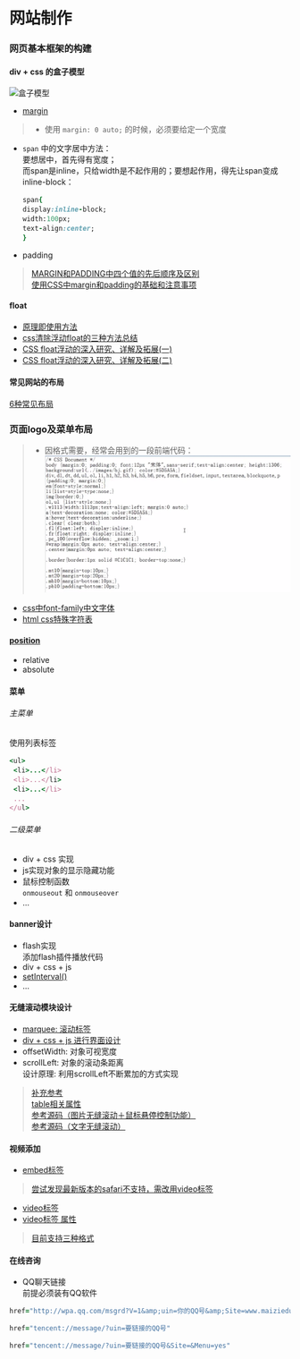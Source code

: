 # 网站制作
### 网页基本框架的构建  
#### div + css 的盒子模型
![盒子模型](http://image79.360doc.com/DownloadImg/2014/10/1001/45984178_1.jpeg)    
* [margin](http://www.zhangxinxu.com/wordpress/2009/08/css-margin的相关属性，问题及应用/)  

> * 使用 `margin: 0 auto;` 的时候，必须要给定一个宽度  
* `span` 中的文字居中方法：    
 要想居中，首先得有宽度；  
 而span是inline，只给width是不起作用的；要想起作用，得先让span变成inline-block：  
  ```ruby  
  span{
  display:inline-block;
  width:100px;
  text-align:center;
  }  
  ```

* padding    

> [MARGIN和PADDING中四个值的先后顺序及区别](http://my.clicknow.cn/post/85/)  
[使用CSS中margin和padding的基础和注意事项](http://blog.sina.com.cn/s/blog_673ee2b50100lxrb.html)

#### float  
* [原理即使用方法](http://blog.csdn.net/qq_20404903/article/details/49024247)  
* [css清除浮动float的三种方法总结](http://my.oschina.net/leipeng/blog/221125)  
* [CSS float浮动的深入研究、详解及拓展(一)](http://www.zhangxinxu.com/wordpress/2010/01/css-float浮动的深入研究、详解及拓展一/)  
* [CSS float浮动的深入研究、详解及拓展(二)](http://www.zhangxinxu.com/wordpress/2010/01/css-float浮动的深入研究、详解及拓展二/)  

#### 常见网站的布局  
[6种常见布局](http://www.missyuan.com/thread-698280-1-1.html)

### 页面logo及菜单布局  
> * 因格式需要，经常会用到的一段前端代码：    
![常用代码](img/1.png)    
* [css中font-family中文字体](http://www.cnblogs.com/mofish/archive/2012/12/06/2805617.html)  
* [html css特殊字符表](http://blog.csdn.net/bluestarf/article/details/40652011)

#### [position](http://www.cnblogs.com/yinc/articles/2017649.html)  
* relative
* absolute  

#### 菜单  
###### 主菜单    
使用列表标签  
```ruby  
<ul>
 <li>...</li>
 <li>...</li>
 <li>...</li>
 ...
</ul>
```
###### 二级菜单  
* div + css 实现      
 * js实现对象的显示隐藏功能  
 * 鼠标控制函数  
 `onmouseout` 和 `onmouseover`  
* ...

#### banner设计  
* flash实现  
添加flash插件播放代码  
* div + css + js  
 * [setInterval()](http://www.jb51.net/shouce/htmldom/jb51.net.htmldom/htmldom/met_win_setinterval.asp.html)  
 * ...

#### 无缝滚动模块设计  
* [marquee: 滚动标签](http://www.360doc.com/content/14/1210/17/9060464_431831883.shtml)  
* [div + css + js 进行界面设计](http://xueshu.baidu.com/s?wd=paperuri%3A%28e0c9a39353f65a7eef122c199f4af607%29&filter=sc_long_sign&tn=SE_xueshusource_2kduw22v&sc_vurl=http%3A%2F%2Fwww.doc88.com%2Fp-9972307152205.html&ie=utf-8&sc_us=13252124571412439245)  
 * offsetWidth: 对象可视宽度  
 * scrollLeft: 对象的滚动条距离  
  设计原理: 利用scrollLeft不断累加的方式实现

 > [补充参考](http://www.w3school.com.cn/xmldom/dom_htmlelement.asp)  
  [table相关属性](http://www.w3school.com.cn/tags/att_table_cellpadding.asp)  
  [参考源码（图片无缝滚动＋鼠标悬停控制功能）](http://zhidao.baidu.com/link?url=qk-UksCD2Al2NjzxVb7V8wpZkL7PrucQ826uV2nBsi5R8mqe0WPuBozoaVrMBkiY7iTvhM5CewWlQ5BNbOUPzK)  
  [参考源码（文字无缝滚动）](http://www.codefans.net/jscss/code/2759.shtml)  

#### 视频添加  
* [embed标签](http://www.w3school.com.cn/tags/tag_embed.asp)  
> [尝试发现最新版本的safari不支持，需改用video标签](https://support.apple.com/zh-cn/HT205081)  
* [video标签](http://www.jianshu.com/p/404d01b8e713)  
* [video标签 属性](http://www.cnblogs.com/kiter/archive/2013/02/25/2932157.html)
> [目前支持三种格式](http://www.runoob.com/tags/tag-video.html)  

#### 在线咨询  
* QQ聊天链接  
前提必须装有QQ软件  

```ruby
href="http://wpa.qq.com/msgrd?V=1&amp;uin=你的QQ号&amp;Site=www.maiziedu.com&amp;Menu=yes"
```

```ruby  
href="tencent://message/?uin=要链接的QQ号"   
```  

```ruby  
href="tencent://message/?uin=要链接的QQ号&Site=&Menu=yes"  
```
